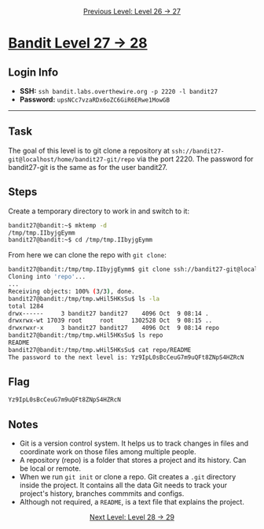<p align="center">
<a href="level-26→27.md">Previous Level: Level 26 → 27</a>
</p>

# [Bandit Level 27 → 28](https://overthewire.org/wargames/bandit/bandit27.html)

## Login Info
- **SSH:** `ssh bandit.labs.overthewire.org -p 2220 -l bandit27`
- **Password:** `upsNCc7vzaRDx6oZC6GiR6ERwe1MowGB`

---

## Task 
The goal of this level is to git clone a repository at `ssh://bandit27-git@localhost/home/bandit27-git/repo` via the port 2220. The password for bandit27-git is the same as for the user bandit27.  

## Steps
Create a temporary directory to work in and switch to it:
```bash
bandit27@bandit:~$ mktemp -d
/tmp/tmp.IIbyjgEymm
bandit27@bandit:~$ cd /tmp/tmp.IIbyjgEymm
```
From here we can clone the repo with `git clone`:
```bash
bandit27@bandit:/tmp/tmp.IIbyjgEymm$ git clone ssh://bandit27-git@localhost:2220/home/bandit27-git/repo 
Cloning into 'repo'...
...
Receiving objects: 100% (3/3), done.
bandit27@bandit:/tmp/tmp.wHil5HKsSu$ ls -la                                        
total 1284
drwx------     3 bandit27 bandit27    4096 Oct  9 08:14 .
drwxrwx-wt 17039 root     root     1302528 Oct  9 08:15 ..
drwxrwxr-x     3 bandit27 bandit27    4096 Oct  9 08:14 repo
bandit27@bandit:/tmp/tmp.wHil5HKsSu$ ls repo
README
bandit27@bandit:/tmp/tmp.wHil5HKsSu$ cat repo/README
The password to the next level is: Yz9IpL0sBcCeuG7m9uQFt8ZNpS4HZRcN
```

## Flag
```bash
Yz9IpL0sBcCeuG7m9uQFt8ZNpS4HZRcN
```

## Notes
- Git is a version control system. It helps us to track changes in files and coordinate work on those files among multiple people.
- A repository (repo) is a folder that stores a project and its history. Can be local or remote.
- When we run `git init` or clone a repo. Git creates a `.git` directory inside the project. It contains all the data Git needs to track your project's history, branches commmits and configs.
- Although not required, a `README`, is a text file that explains the project. 


<p align="center">
<a href="level-28→29.md">Next Level: Level 28 → 29</a>
</p>


